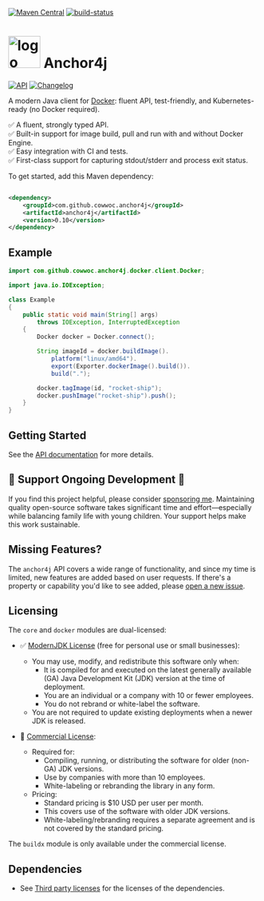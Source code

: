 [![Maven Central](https://maven-badges.herokuapp.com/maven-central/com.github.cowwoc.anchor4j/anchor4j/badge.svg)](https://search.maven.org/search?q=g:com.github.cowwoc.anchor4j)
[![build-status](https://github.com/cowwoc/anchor4j/actions/workflows/Build/badge.svg)](https://github.com/cowwoc/anchor4j/actions/?query=workflow%3Abuild)

# <img src="docs/logo.svg" width=64 height=64 alt="logo"> Anchor4j

[![API](https://img.shields.io/badge/api_docs-5B45D5.svg)](https://cowwoc.github.io/anchor4j/0.10/)
[![Changelog](https://img.shields.io/badge/changelog-A345D5.svg)](docs/changelog.md)

A modern Java client for [Docker](https://www.docker.com/): fluent API, test-friendly, and Kubernetes-ready (no Docker required).

✅ A fluent, strongly typed API.<br>
✅ Built-in support for image build, pull and run with and without Docker Engine.<br>
✅ Easy integration with CI and tests.<br>
✅ First-class support for capturing stdout/stderr and process exit status.<br>

To get started, add this Maven dependency:

```xml

<dependency>
	<groupId>com.github.cowwoc.anchor4j</groupId>
	<artifactId>anchor4j</artifactId>
	<version>0.10</version>
</dependency>
```

## Example

```java
import com.github.cowwoc.anchor4j.docker.client.Docker;

import java.io.IOException;

class Example
{
	public static void main(String[] args)
		throws IOException, InterruptedException
	{
		Docker docker = Docker.connect();

		String imageId = docker.buildImage().
			platform("linux/amd64").
			export(Exporter.dockerImage().build()).
			build(".");

		docker.tagImage(id, "rocket-ship");
		docker.pushImage("rocket-ship").push();
	}
}
```

## Getting Started

See the [API documentation](https://cowwoc.github.io/docker/0.10/) for more details.

## 💖 Support Ongoing Development 💖

If you find this project helpful, please consider [sponsoring me](https://github.com/sponsors/cowwoc).
Maintaining quality open-source software takes significant time and effort—especially while balancing family
life with young children. Your support helps make this work sustainable.

## Missing Features?

The `anchor4j` API covers a wide range of functionality, and since my time is limited, new features are added
based on user requests. If there's a property or capability you'd like to see added,
please [open a new issue](issues/new).

## Licensing

The `core` and `docker` modules are dual-licensed:

- ✅ [ModernJDK License](docs/modern-jdk-license.md) (free for personal use or small businesses):
  - You may use, modify, and redistribute this software only when:
    - It is compiled for and executed on the latest generally available (GA) Java Development Kit (JDK)
      version at the time of deployment.
    - You are an individual or a company with 10 or fewer employees.
    - You do not rebrand or white-label the software.
  - You are not required to update existing deployments when a newer JDK is released.

- 💼 [Commercial License](docs/commercial-license.md):
  - Required for:
    - Compiling, running, or distributing the software for older (non-GA) JDK versions.
    - Use by companies with more than 10 employees.
    - White-labeling or rebranding the library in any form.
  - Pricing:
    - Standard pricing is $10 USD per user per month.
    - This covers use of the software with older JDK versions.
    - White-labeling/rebranding requires a separate agreement and is not covered by the standard pricing.

The `buildx` module is only available under the commercial license.

## Dependencies

* See [Third party licenses](LICENSE-3RD-PARTY.md) for the licenses of the dependencies.